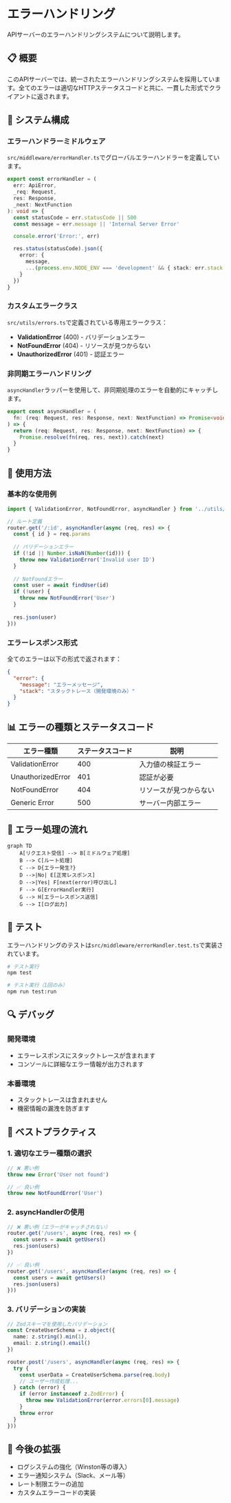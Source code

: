 # エラーハンドリング

APIサーバーのエラーハンドリングシステムについて説明します。

## 📋 概要

このAPIサーバーでは、統一されたエラーハンドリングシステムを採用しています。全てのエラーは適切なHTTPステータスコードと共に、一貫した形式でクライアントに返されます。

## 🔧 システム構成

### エラーハンドラーミドルウェア

`src/middleware/errorHandler.ts`でグローバルエラーハンドラーを定義しています。

```typescript
export const errorHandler = (
  err: ApiError,
  _req: Request,
  res: Response,
  _next: NextFunction
): void => {
  const statusCode = err.statusCode || 500
  const message = err.message || 'Internal Server Error'

  console.error('Error:', err)

  res.status(statusCode).json({
    error: {
      message,
      ...(process.env.NODE_ENV === 'development' && { stack: err.stack })
    }
  })
}
```

### カスタムエラークラス

`src/utils/errors.ts`で定義されている専用エラークラス：

- **ValidationError** (400) - バリデーションエラー
- **NotFoundError** (404) - リソースが見つからない
- **UnauthorizedError** (401) - 認証エラー

### 非同期エラーハンドリング

`asyncHandler`ラッパーを使用して、非同期処理のエラーを自動的にキャッチします。

```typescript
export const asyncHandler = (
  fn: (req: Request, res: Response, next: NextFunction) => Promise<void>
) => {
  return (req: Request, res: Response, next: NextFunction) => {
    Promise.resolve(fn(req, res, next)).catch(next)
  }
}
```

## 🎯 使用方法

### 基本的な使用例

```typescript
import { ValidationError, NotFoundError, asyncHandler } from '../utils/errors.js'

// ルート定義
router.get('/:id', asyncHandler(async (req, res) => {
  const { id } = req.params
  
  // バリデーションエラー
  if (!id || Number.isNaN(Number(id))) {
    throw new ValidationError('Invalid user ID')
  }
  
  // NotFoundエラー
  const user = await findUser(id)
  if (!user) {
    throw new NotFoundError('User')
  }
  
  res.json(user)
}))
```

### エラーレスポンス形式

全てのエラーは以下の形式で返されます：

```json
{
  "error": {
    "message": "エラーメッセージ",
    "stack": "スタックトレース（開発環境のみ）"
  }
}
```

## 📊 エラーの種類とステータスコード

| エラー種類 | ステータスコード | 説明 |
|------------|------------------|------|
| ValidationError | 400 | 入力値の検証エラー |
| UnauthorizedError | 401 | 認証が必要 |
| NotFoundError | 404 | リソースが見つからない |
| Generic Error | 500 | サーバー内部エラー |

## 🔄 エラー処理の流れ

```mermaid
graph TD
    A[リクエスト受信] --> B[ミドルウェア処理]
    B --> C[ルート処理]
    C --> D{エラー発生?}
    D -->|No| E[正常レスポンス]
    D -->|Yes| F[next(error)呼び出し]
    F --> G[ErrorHandler実行]
    G --> H[エラーレスポンス送信]
    G --> I[ログ出力]
```

## 🧪 テスト

エラーハンドリングのテストは`src/middleware/errorHandler.test.ts`で実装されています。

```bash
# テスト実行
npm test

# テスト実行（1回のみ）
npm run test:run
```

## 🔍 デバッグ

### 開発環境

- エラーレスポンスにスタックトレースが含まれます
- コンソールに詳細なエラー情報が出力されます

### 本番環境

- スタックトレースは含まれません
- 機密情報の漏洩を防ぎます

## 📝 ベストプラクティス

### 1. 適切なエラー種類の選択

```typescript
// ❌ 悪い例
throw new Error('User not found')

// ✅ 良い例
throw new NotFoundError('User')
```

### 2. asyncHandlerの使用

```typescript
// ❌ 悪い例（エラーがキャッチされない）
router.get('/users', async (req, res) => {
  const users = await getUsers()
  res.json(users)
})

// ✅ 良い例
router.get('/users', asyncHandler(async (req, res) => {
  const users = await getUsers()
  res.json(users)
}))
```

### 3. バリデーションの実装

```typescript
// Zodスキーマを使用したバリデーション
const CreateUserSchema = z.object({
  name: z.string().min(1),
  email: z.string().email()
})

router.post('/users', asyncHandler(async (req, res) => {
  try {
    const userData = CreateUserSchema.parse(req.body)
    // ユーザー作成処理...
  } catch (error) {
    if (error instanceof z.ZodError) {
      throw new ValidationError(error.errors[0].message)
    }
    throw error
  }
}))
```

## 🚀 今後の拡張

- ログシステムの強化（Winston等の導入）
- エラー通知システム（Slack、メール等）
- レート制限エラーの追加
- カスタムエラーコードの実装
